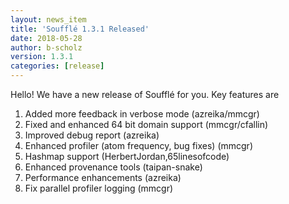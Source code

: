 ```yaml
---
layout: news_item
title: 'Soufflé 1.3.1 Released'
date: 2018-05-28
author: b-scholz
version: 1.3.1
categories: [release]
---
```

Hello! We have a new release of Soufflé for you. Key features are

1.  Added more feedback in verbose mode (azreika/mmcgr)
2.  Fixed and enhanced 64 bit domain support (mmcgr/cfallin)
3.  Improved debug report (azreika)
4.  Enhanced profiler (atom frequency, bug fixes) (mmcgr)
5.  Hashmap support (HerbertJordan,65linesofcode)
6.  Enhanced provenance tools (taipan-snake)
7.  Performance enhancements (azreika)
8.  Fix parallel profiler logging (mmcgr)
